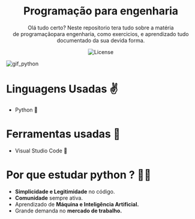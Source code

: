 <h1 align=center>Programação para engenharia</h1>
<p align=center>Olá tudo certo? Neste repositorio tera tudo sobre a matéria  <br>de programaçãopara engenharia, como exercicios, e aprendizado tudo  <br>documentado da sua devida forma.</p>
<p align="center">
  <img alt="License" src="https://img.shields.io/static/v1?label=license&message=MIT&color=49AA26&labelColor=000000">
</p>

![gif_python](https://github.com/Bielfer12/Programacao_engenharia/assets/126476989/949b9cc2-07c1-4289-af06-4342d479b311)

<h1>Linguagens Usadas ✌</h1>
<ul>
 <li>Python 🐍</li> 
 </ul>
 <h1>Ferramentas usadas 🔨</h1>
 <ul>
   <li>Visual Studio Code 🔹</li>
 </ul>
 <h1>Por que estudar python ? 👨‍🎓 </h1>
 <ul>
 <li><b>Simplicidade e Legitimidade</b> no código.</li>
 <li><b>Comunidade</b> sempre ativa.</li>
 <li>Aprendizado de <b>Máquina e Inteligência Artificial.</b></li>
 <li>Grande demanda no <b>mercado de trabalho.</b></li>
 </ul>
